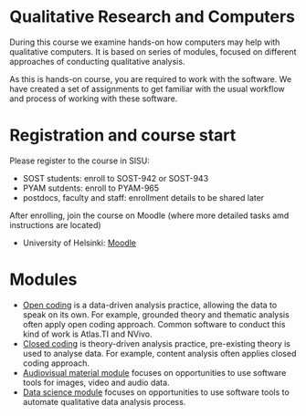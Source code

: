 # Qualitative Research and Computers

During this course we examine hands-on how computers may help with qualitative computers.
It is based on series of modules, focused on different approaches of conducting qualitative analysis.


As this is hands-on course, you are required to work with the software.
We have created a set of assignments to get familiar with the usual workflow and process of working with these software.

# Registration and course start

Please register to the course in SISU:
* SOST students: enroll to SOST-942 or SOST-943
* PYAM sutdents: enroll to PYAM-965
* postdocs, faculty and staff: enrollment details to be shared later

After enrolling, join the course on Moodle (where more detailed tasks amd instructions are located)

* University of Helsinki: [Moodle](https://moodle.helsinki.fi/course/view.php?id=41394)

# Modules

* [Open coding](open-coding/) is a data-driven analysis practice, allowing the data to speak on its own.
For example, grounded theory and thematic analysis often apply open coding approach.
Common software to conduct this kind of work is Atlas.TI and NVivo.
* [Closed coding](closed-coding/) is theory-driven analysis practice, pre-existing theory is used to analyse data.
For example, content analysis often applies closed coding approach.
* [Audiovisual material module](beyond-text/) focuses on opportunities to use software tools for images, video and audio data.
* [Data science module](data-science/) focuses on opportunities to use software tools to automate qualitative data analysis process.

